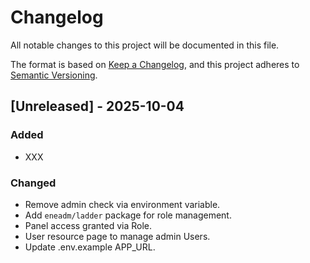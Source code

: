 # Changelog

All notable changes to this project will be documented in this file.

The format is based on [Keep a Changelog](https://keepachangelog.com/en/1.1.0/),
and this project adheres to [Semantic Versioning](https://semver.org/spec/v2.0.0.html).

## [Unreleased] - 2025-10-04

### Added

- XXX

### Changed

- Remove admin check via environment variable.
- Add `eneadm/ladder` package for role management.
- Panel access granted via Role.
- User resource page to manage admin Users.
- Update .env.example APP_URL.
